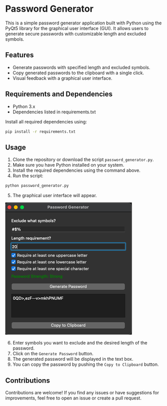 # Password Generator

This is a simple password generator application built with Python using the PyQt5 library for the graphical user interface (GUI). It allows users to generate secure passwords with customizable length and excluded symbols.

## Features

- Generate passwords with specified length and excluded symbols.
- Copy generated passwords to the clipboard with a single click.
- Visual feedback with a graphical user interface.

## Requirements and Dependencies

- Python 3.x
- Dependencies listed in requirements.txt

Install all required dependencies using:
```bash
pip install -r requirements.txt
```

## Usage

1. Clone the repository or download the script `password_generator.py`.
2. Make sure you have Python installed on your system.
3. Install the required dependencies using the command above.
4. Run the script: 
```bash
python password_generator.py
```
5. The graphical user interface will appear.

![image](images/screenshot.png)

6. Enter symbols you want to exclude and the desired length of the password.
7. Click on the `Generate Password` button.
8. The generated password will be displayed in the text box.
9. You can copy the password by pushing the `Copy to Clipboard` button.

## Contributions

Contributions are welcome! If you find any issues or have suggestions for improvements, feel free to open an issue or create a pull request.
